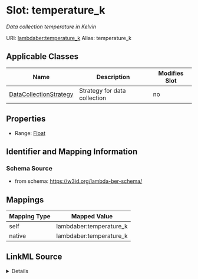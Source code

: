 

# Slot: temperature_k 


_Data collection temperature in Kelvin_





URI: [lambdaber:temperature_k](https://w3id.org/lambda-ber-schema/temperature_k)
Alias: temperature_k

<!-- no inheritance hierarchy -->





## Applicable Classes

| Name | Description | Modifies Slot |
| --- | --- | --- |
| [DataCollectionStrategy](DataCollectionStrategy.md) | Strategy for data collection |  no  |






## Properties

* Range: [Float](Float.md)




## Identifier and Mapping Information






### Schema Source


* from schema: https://w3id.org/lambda-ber-schema/




## Mappings

| Mapping Type | Mapped Value |
| ---  | ---  |
| self | lambdaber:temperature_k |
| native | lambdaber:temperature_k |




## LinkML Source

<details>
```yaml
name: temperature_k
description: Data collection temperature in Kelvin
from_schema: https://w3id.org/lambda-ber-schema/
rank: 1000
alias: temperature_k
owner: DataCollectionStrategy
domain_of:
- DataCollectionStrategy
range: float

```
</details>